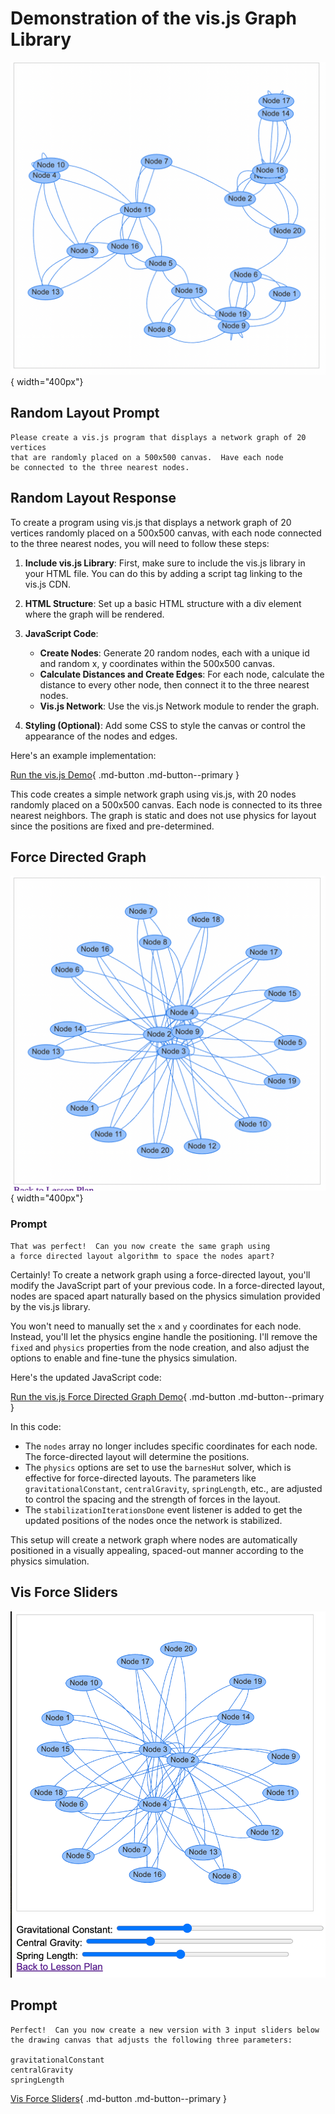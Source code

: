 # Demonstration of the vis.js Graph Library

![](./vis.png){ width="400px"}

## Random Layout Prompt

```linenums="0"
Please create a vis.js program that displays a network graph of 20 vertices
that are randomly placed on a 500x500 canvas.  Have each node
be connected to the three nearest nodes.
```

## Random Layout Response

To create a program using vis.js that displays a network graph of 20 vertices randomly placed on a 500x500 canvas, with each node connected to the three nearest nodes, you will need to follow these steps:

1.  **Include vis.js Library**: First, make sure to include the vis.js library in your HTML file. You can do this by adding a script tag linking to the vis.js CDN.

2.  **HTML Structure**: Set up a basic HTML structure with a div element where the graph will be rendered.

3.  **JavaScript Code**:

    -   **Create Nodes**: Generate 20 random nodes, each with a unique id and random x, y coordinates within the 500x500 canvas.
    -   **Calculate Distances and Create Edges**: For each node, calculate the distance to every other node, then connect it to the three nearest nodes.
    -   **Vis.js Network**: Use the vis.js Network module to render the graph.
4.  **Styling (Optional)**: Add some CSS to style the canvas or control the appearance of the nodes and edges.

Here's an example implementation:

[Run the vis.js Demo](./vis.html){ .md-button .md-button--primary }

This code creates a simple network graph using vis.js, with 20 nodes randomly placed on a 500x500 canvas. Each node is connected to its three nearest neighbors. The graph is static and does not use physics for layout since the positions are fixed and pre-determined.

## Force Directed Graph

![](./vis-force.png) { width="400px"}

### Prompt

```linenums="0"
That was perfect!  Can you now create the same graph using
a force directed layout algorithm to space the nodes apart?
```

Certainly! To create a network graph using a force-directed layout, you'll modify the JavaScript part of your previous code. In a force-directed layout, nodes are spaced apart naturally based on the physics simulation provided by the vis.js library.

You won't need to manually set the `x` and `y` coordinates for each node. Instead, you'll let the physics engine handle the positioning. I'll remove the `fixed` and `physics` properties from the node creation, and also adjust the options to enable and fine-tune the physics simulation.

Here's the updated JavaScript code:

[Run the vis.js Force Directed Graph Demo](./vis-force.html){ .md-button .md-button--primary }

In this code:

-   The `nodes` array no longer includes specific coordinates for each node. The force-directed layout will determine the positions.
-   The `physics` options are set to use the `barnesHut` solver, which is effective for force-directed layouts. The parameters like `gravitationalConstant`, `centralGravity`, `springLength`, etc., are adjusted to control the spacing and the strength of forces in the layout.
-   The `stabilizationIterationsDone` event listener is added to get the updated positions of the nodes once the network is stabilized.

This setup will create a network graph where nodes are automatically positioned in a visually appealing, spaced-out manner according to the physics simulation.

## Vis Force Sliders

![](./vis-force-siders.png)

## Prompt

```linenums=""
Perfect!  Can you now create a new version with 3 input sliders below the drawing canvas that adjusts the following three parameters:

gravitationalConstant
centralGravity
springLength
```

[Vis Force Sliders](./vis-force-sliders.html){ .md-button .md-button--primary }